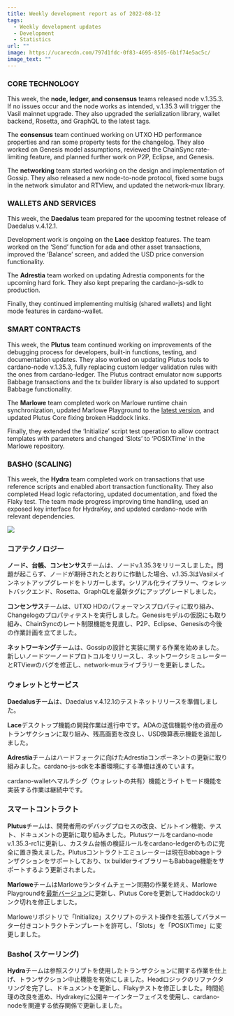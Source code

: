 ```yaml
---
title: Weekly development report as of 2022-08-12
tags:
  - Weekly development updates
  - Development
  - Statistics
url: ""
image: https://ucarecdn.com/797d1fdc-0f83-4695-8505-6b1f74e5ac5c/
image_text: ""
---
```


### CORE TECHNOLOGY

This week, the **node, ledger, and consensus** teams released node v.1.35.3. If no issues occur and the node works as intended, v.1.35.3 will trigger the Vasil mainnet upgrade. They also upgraded the serialization library, wallet backend, Rosetta, and GraphQL to the latest tags. 

The **consensus** team continued working on UTXO HD performance properties and ran some property tests for the changelog. They also worked on Genesis model assumptions, reviewed the ChainSync rate-limiting feature, and planned further work on P2P, Eclipse, and Genesis. 

The **networking** team started working on the design and implementation of Gossip. They also released a new node-to-node protocol, fixed some bugs in the network simulator and RTView, and updated the network-mux library.

### WALLETS AND SERVICES 

This week, the **Daedalus** team prepared for the upcoming testnet release of Daedalus v.4.12.1.

Development work is ongoing on the **Lace** desktop features. The team worked on the ‘Send’ function for ada and other asset transactions, improved the ‘Balance’ screen, and added the USD price conversion functionality. 

The **Adrestia** team worked on updating Adrestia components for the upcoming hard fork. They also kept preparing the cardano-js-sdk to production.

Finally, they continued implementing multisig (shared wallets) and light mode features in cardano-wallet.

### SMART CONTRACTS

This week, the **Plutus** team continued working on improvements of the debugging process for developers, built-in functions, testing, and documentation updates. They also worked on updating Plutus tools to cardano-node v.1.35.3, fully replacing custom ledger validation rules with the ones from cardano-ledger. The Plutus contract emulator now supports Babbage transactions and the tx builder library is also updated to support Babbage functionality. 

The **Marlowe** team completed work on Marlowe runtime chain synchronization, updated Marlowe Playground to the [latest version](http://play.marlowe-finance.io/), and updated Plutus Core fixing broken Haddock links. 

Finally, they extended the ‘Initialize’ script test operation to allow contract templates with parameters and changed ‘Slots’ to ‘POSIXTime’ in the Marlowe repository. 

### BASHO (SCALING)

This week, the **Hydra** team completed work on transactions that use reference scripts and enabled abort transaction functionality. They also completed Head logic refactoring, updated documentation, and fixed the Flaky test. The team made progress improving time handling, used an exposed key interface for HydraKey, and updated cardano-node with relevant dependencies.  

![](https://lh4.googleusercontent.com/x6XklQqhK9BD0roFNDKZ8zfBOExJVMM2UgIQ7hJWDGzz-sEz8B6tKan919pmtl5yH6QcxE6kJfc1ngdfM-2zjTh8GyRKaN8oaQmBF3AOFWl_7j-VDQAZv_9pmTqPrGs1SzyiN6Ib-g7uoF7f6VsReI8)

### コアテクノロジー

**ノード、台帳、コンセンサス**チームは、ノードv.1.35.3をリリースしました。問題が起こらず、ノードが期待されたとおりに作動した場合、v.1.35.3はVasilメインネットアップグレードをトリガーします。シリアル化ライブラリー、ウォレットバックエンド、Rosetta、GraphQLを最新タグにアップグレードしました。 

**コンセンサス**チームは、UTXO HDのパフォーマンスプロパティに取り組み、Changelogのプロパティテストを実行しました。Genesisモデルの仮説にも取り組み、ChainSyncのレート制限機能を見直し、P2P、Eclipse、Genesisの今後の作業計画を立てました。 

**ネットワーキング**チームは、Gossipの設計と実装に関する作業を始めました。新しいノードツーノードプロトコルをリリースし、ネットワークシミュレーターとRTViewのバグを修正し、network-muxライブラリーを更新しました。

### ウォレットとサービス 

**Daedalusチーム**は、Daedalus v.4.12.1のテストネットリリースを準備しました。

**Lace**デスクトップ機能の開発作業は進行中です。ADAの送信機能や他の資産のトランザクションに取り組み、残高画面を改良し、USD換算表示機能を追加しました。 

**Adrestia**チームはハードフォークに向けたAdrestiaコンポーネントの更新に取り組みました。cardano-js-sdkを本番環境にする準備は進めています。

cardano-walletへマルチシグ（ウォレットの共有）機能とライトモード機能を実装する作業は継続中です。 

### スマートコントラクト

**Plutus**チームは、開発者用のデバッグプロセスの改良、ビルトイン機能、テスト、ドキュメントの更新に取り組みました。Plutusツールをcardano-node v.1.35.3-rc1に更新し、カスタム台帳の検証ルールをcardano-ledgerのものに完全に置き換えました。Plutusコントラクトエミュレーターは現在Babbageトランザクションをサポートしており、tx builderライブラリーもBabbage機能をサポートするよう更新されました。 

**Marlowe**チームはMarloweランタイムチェーン同期の作業を終え、Marlowe Playgroundを[最新バージョン](http://play.marlowe-finance.io/)に更新し、Plutus Coreを更新してHaddockのリンク切れを修正しました。 

Marloweリポジトリで「Initialize」スクリプトのテスト操作を拡張してパラメーター付きコントラクトテンプレートを許可し、「Slots」を「POSIXTime」に変更しました。 

### Basho( スケーリング)

**Hydra**チームは参照スクリプトを使用したトランザクションに関する作業を仕上げ、トランザクション中止機能を有効にしました。Headロジックのリファクタリングを完了し、ドキュメントを更新し、Flakyテストを修正しました。時間処理の改良を進め、Hydrakeyに公開キーインターフェイスを使用し、cardano-nodeを関連する依存関係で更新しました。
